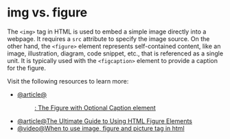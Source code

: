 # img vs. figure

The `<img>` tag in HTML is used to embed a simple image directly into a webpage. It requires a `src` attribute to specify the image source. On the other hand, the `<figure>` element represents self-contained content, like an image, illustration, diagram, code snippet, etc., that is referenced as a single unit. It is typically used with the `<figcaption>` element to provide a caption for the figure.

Visit the following resources to learn more:

- [@article@<figure>: The Figure with Optional Caption element](https://developer.mozilla.org/en-US/docs/Web/HTML/Reference/Elements/figure)
- [@article@The Ultimate Guide to Using HTML Figure Elements](https://www.dhiwise.com/post/the-ultimate-guide-to-using-html-figure-elements)
- [@video@When to use image, figure and picture tag in html](https://www.youtube.com/watch?v=Xn5_gDQFyJg)